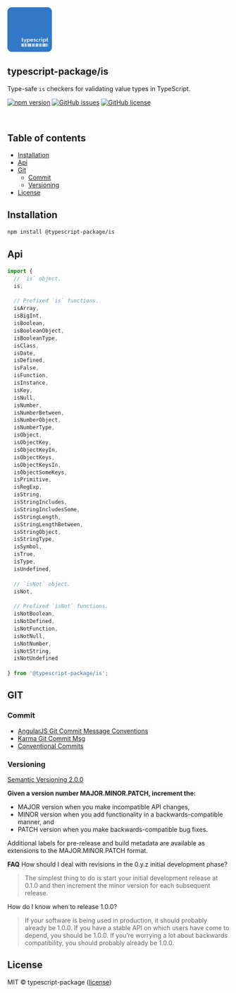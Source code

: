 <a href="https://www.typescriptlang.org/">
  <img
    src="https://raw.githubusercontent.com/typescript-package/core/refs/heads/main/ts-package-barcode-logo-512.png"
    width="20%"
    title="@typescript-package/is"
  />
</a>

## typescript-package/is

Type-safe `is` checkers for validating value types in TypeScript.

<!-- npm badge -->
[![npm version][typescript-package-npm-badge-svg]][typescript-package-npm-badge]
[![GitHub issues][typescript-package-badge-issues]][typescript-package-issues]
[![GitHub license][typescript-package-badge-license]][typescript-package-license]

<br>

## Table of contents

* [Installation](#installation)
* [Api](#api)
* [Git](#git)
  * [Commit](#commit)
  * [Versioning](#versioning)
* [License](#license)

## Installation

```bash
npm install @typescript-package/is
```

## Api

```typescript
import {
  // `is` object.
  is,

  // Prefixed `is` functions.
  isArray,
  isBigInt,
  isBoolean,
  isBooleanObject,
  isBooleanType,
  isClass,
  isDate,
  isDefined,
  isFalse,
  isFunction,
  isInstance,
  isKey,
  isNull,
  isNumber,
  isNumberBetween,
  isNumberObject,
  isNumberType,
  isObject,
  isObjectKey,
  isObjectKeyIn,
  isObjectKeys,
  isObjectKeysIn,
  isObjectSomeKeys,
  isPrimitive,
  isRegExp,
  isString,
  isStringIncludes,
  isStringIncludesSome,
  isStringLength,
  isStringLengthBetween,
  isStringObject,
  isStringType,
  isSymbol,
  isTrue,
  isType,
  isUndefined,

  // `isNot` object.
  isNot,

  // Prefixed `isNot` functions.
  isNotBoolean,
  isNotDefined,
  isNotFunction,
  isNotNull,
  isNotNumber,
  isNotString,
  isNotUndefined

} from '@typescript-package/is';
```

## GIT

### Commit

* [AngularJS Git Commit Message Conventions][git-commit-angular]
* [Karma Git Commit Msg][git-commit-karma]
* [Conventional Commits][git-commit-conventional]

### Versioning

[Semantic Versioning 2.0.0][git-semver]

**Given a version number MAJOR.MINOR.PATCH, increment the:**

* MAJOR version when you make incompatible API changes,
* MINOR version when you add functionality in a backwards-compatible manner, and
* PATCH version when you make backwards-compatible bug fixes.

Additional labels for pre-release and build metadata are available as extensions to the MAJOR.MINOR.PATCH format.

**FAQ**
How should I deal with revisions in the 0.y.z initial development phase?

> The simplest thing to do is start your initial development release at 0.1.0 and then increment the minor version for each subsequent release.

How do I know when to release 1.0.0?

> If your software is being used in production, it should probably already be 1.0.0. If you have a stable API on which users have come to depend, you should be 1.0.0. If you’re worrying a lot about backwards compatibility, you should probably already be 1.0.0.

## License

MIT © typescript-package ([license][typescript-package-license])

<!-- This package: typescript-package  -->
  <!-- GitHub: badges -->
  [typescript-package-badge-issues]: https://img.shields.io/github/issues/typescript-package/is
  [isscript-package-badge-forks]: https://img.shields.io/github/forks/typescript-package/is
  [typescript-package-badge-stars]: https://img.shields.io/github/stars/typescript-package/is
  [typescript-package-badge-license]: https://img.shields.io/github/license/typescript-package/is
  <!-- GitHub: badges links -->
  [typescript-package-issues]: https://github.com/typescript-package/is/issues
  [typescript-package-forks]: https://github.com/typescript-package/is/network
  [typescript-package-license]: https://github.com/typescript-package/is/blob/master/LICENSE
  [typescript-package-stars]: https://github.com/typescript-package/is/stargazers
<!-- This package -->

<!-- Package: typescript-package -->
  <!-- npm -->
  [typescript-package-npm-badge-svg]: https://badge.fury.io/js/@typescript-package%2Fis.svg
  [typescript-package-npm-badge]: https://badge.fury.io/js/@typescript-package%2Fis

<!-- GIT -->
[git-semver]: http://semver.org/

<!-- GIT: commit -->
[git-commit-angular]: https://gist.github.com/stephenparish/9941e89d80e2bc58a153
[git-commit-karma]: http://karma-runner.github.io/0.10/dev/git-commit-msg.html
[git-commit-conventional]: https://www.conventionalcommits.org/en/v1.0.0/
